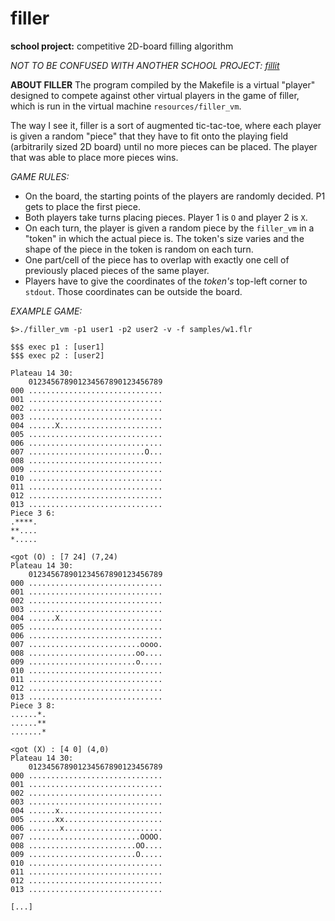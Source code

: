 # filler
**school project:** competitive 2D-board filling algorithm

*NOT TO BE CONFUSED WITH ANOTHER SCHOOL PROJECT: [fillit](https://github.com/rikikoo/fillit)*

**ABOUT FILLER**
The program compiled by the Makefile is a virtual "player" designed to compete against other virtual players in the game of filler, which is run in the virtual machine `resources/filler_vm`.

The way I see it, filler is a sort of augmented tic-tac-toe, where each player is given a random "piece" that they have to fit onto the playing field (arbitrarily sized 2D board) until no more pieces can be placed. The player that was able to place more pieces wins.

*GAME RULES:*
  - On the board, the starting points of the players are randomly decided. P1 gets to place the first piece.
  - Both players take turns placing pieces. Player 1 is `O` and player 2 is `X`.
  - On each turn, the player is given a random piece by the `filler_vm` in a "token" in which the actual piece is. The token's size varies and the shape of the piece in the token is random on each turn.
  - One part/cell of the piece has to overlap with exactly one cell of previously placed pieces of the same player.
  - Players have to give the coordinates of the _token's_ top-left corner to `stdout`. Those coordinates can be outside the board.

*EXAMPLE GAME:*

```
$>./filler_vm -p1 user1 -p2 user2 -v -f samples/w1.flr

$$$ exec p1 : [user1]
$$$ exec p2 : [user2]

Plateau 14 30:
    012345678901234567890123456789
000 ..............................
001 ..............................
002 ..............................
003 ..............................
004 ......X.......................
005 ..............................
006 ..............................
007 ..........................O...
008 ..............................
009 ..............................
010 ..............................
011 ..............................
012 ..............................
013 ..............................
Piece 3 6:
.****.
**....
*.....

<got (O) : [7 24] (7,24)
Plateau 14 30:
    012345678901234567890123456789
000 ..............................
001 ..............................
002 ..............................
003 ..............................
004 ......X.......................
005 ..............................
006 ..............................
007 .........................oooo.
008 ........................oo....
009 ........................o.....
010 ..............................
011 ..............................
012 ..............................
013 ..............................
Piece 3 8:
......*.
......**
.......*

<got (X) : [4 0] (4,0)
Plateau 14 30:
    012345678901234567890123456789
000 ..............................
001 ..............................
002 ..............................
003 ..............................
004 ......x.......................
005 ......xx......................
006 .......x......................
007 .........................OOOO.
008 ........................OO....
009 ........................O.....
010 ..............................
011 ..............................
012 ..............................
013 ..............................

[...]
```
